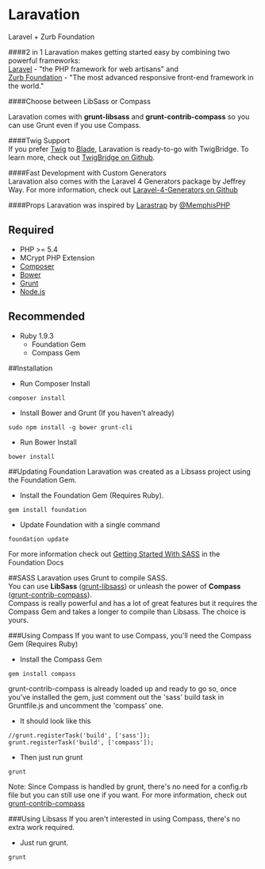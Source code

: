 Laravation
==========
Laravel + Zurb Foundation

####2 in 1
Laravation makes getting started easy by combining two powerful frameworks:   
[Laravel](http://laravel.com/) - "the PHP framework for web artisans" and   
[Zurb Foundation](http://foundation.zurb.com/) - "The most advanced responsive front-end framework in the world."

####Choose between LibSass or Compass

Laravation comes with __grunt-libsass__ and __grunt-contrib-compass__ so you can use Grunt even if you use Compass.

####Twig Support  
If you prefer [Twig](http://twig.sensiolabs.org/) to [Blade](http://laravel.com/docs/templates#blade-templating), Laravation is ready-to-go with TwigBridge. To learn more, check out [TwigBridge on Github](https://github.com/rcrowe/TwigBridge).

####Fast Development with  Custom Generators  
Laravation also comes with the Laravel 4 Generators package by Jeffrey Way. For more information, check out [Laravel-4-Generators on Github](https://github.com/JeffreyWay/Laravel-4-Generators)

####Props
Laravation was inspired by [Larastrap](https://github.com/memphisphp/larastrap) by [@MemphisPHP](https://twitter.com/MemphisPHP)

## Required
- PHP >= 5.4
- MCrypt PHP Extension
- [Composer](http://www.getcomposer.org)
- [Bower](http://bower.io/)
- [Grunt](http://gruntjs.com/getting-started)
 - [Node.js](http://nodejs.org/)

## Recommended
- Ruby 1.9.3
  - Foundation Gem
  - Compass Gem

##Installation

- Run Composer Install  
```
composer install
```

- Install Bower and Grunt (If you haven't already)  
```
sudo npm install -g bower grunt-cli
```

- Run Bower Install  
```
bower install
```

##Updating Foundation
Laravation was created as a Libsass project using the Foundation Gem.

- Install the Foundation Gem (Requires Ruby).  
```
gem install foundation
```

- Update Foundation with a single command  
```
foundation update
```

For more information check out [Getting Started With SASS](http://foundation.zurb.com/docs/sass.html) in the Foundation Docs

##SASS
Laravation uses Grunt to compile SASS.  
You can use __LibSass__ ([grunt-libsass](https://www.npmjs.org/package/grunt-libsass)) or unleash the power of __Compass__ ([grunt-contrib-compass](https://www.npmjs.org/package/grunt-contrib-compass)).  
Compass is really powerful and has a lot of great features but it requires the Compass Gem and takes a longer to compile than Libsass. The choice is yours.

###Using Compass
If you want to use Compass, you'll need the Compass Gem (Requires Ruby)

- Install the Compass Gem   
```
gem install compass
```

grunt-contrib-compass is already loaded up and ready to go so, once you've installed the gem, just comment out the 'sass' build task in Gruntfile.js and uncomment the 
'compass' one.

- It should look like this  
```
//grunt.registerTask('build', ['sass']);  
grunt.registerTask('build', ['compass']);
```

- Then just run grunt  
```
grunt
```

Note: Since Compass is handled by grunt, there's no need for a config.rb file but you can still use one if you want. For more information, check out [grunt-contrib-compass](https://www.npmjs.org/package/grunt-contrib-compass)

###Using Libsass
If you aren't interested in using Compass, there's no extra work required.

- Just run grunt.  
```
grunt
```
